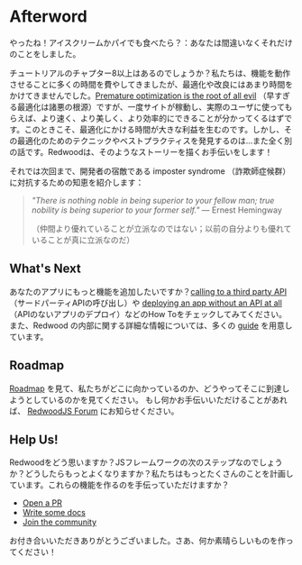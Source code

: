 
# Afterword

<!--
You made it! Get yourself some ice cream or a slice of pie: you definitely deserve it.
-->

やったね！アイスクリームかパイでも食べたら？：あなたは間違いなくそれだけのことをしました。

<!--
Will there be a chapters 8+ of the tutorial? We've spent a lot of time getting our features working but not much time with optimization and polish. [Premature optimization is the root of all evil](http://wiki.c2.com/?PrematureOptimization), but once your site is live and you've got real users on it you'll get a sense of what could be faster, prettier or more efficient. That's when time spent optimizing can pay huge dividends. But, discovering the techniques and best practices for those optimizations...that's a whole different story. The kind of story that Redwood loves to help you write!
-->

チュートリアルのチャプター8以上はあるのでしょうか？私たちは、機能を動作させることに多くの時間を費やしてきましたが、最適化や改良にはあまり時間をかけてきませんでした。[Premature optimization is the root of all evil](http://wiki.c2.com/?PrematureOptimization) （早すぎる最適化は諸悪の根源）ですが、一度サイトが稼動し、実際のユーザに使ってもらえば、より速く、より美しく、より効率的にできることが分かってくるはずです。このときこそ、最適化にかける時間が大きな利益を生むのです。しかし、その最適化のためのテクニックやベストプラクティスを発見するのは...また全く別の話です。Redwoodは、そのようなストーリーを描くお手伝いをします！

<!--
So until next time, a bit of wisdom to help combat that next bout of every developer's nemesis, imposter syndrome:
-->

それでは次回まで、開発者の宿敵である imposter syndrome （詐欺師症候群）に対抗するための知恵を紹介します：

> _"There is nothing noble in being superior to your fellow man; true nobility is being superior to your former self."_ — Ernest Hemingway
>
> （仲間より優れていることが立派なのではない；以前の自分よりも優れていることが真に立派なのだ）

## What's Next

<!--
Want to add some more features to your app? Check out some of our how to's like [calling to a third party API](../how-to/using-a-third-party-api.md) and [deploying an app without an API at all](../how-to/disable-api-database.md). We've also got lots of [guides](https://redwoodjs.com/docs/index) for more info on Redwood's internals.
-->

あなたのアプリにもっと機能を追加したいですか？[calling to a third party API](../how-to/using-a-third-party-api.md) （サードパーティAPIの呼び出し）や [deploying an app without an API at all](../how-to/disable-api-database.md) （APIのないアプリのデプロイ）などのHow Toをチェックしてみてください。また、Redwood の内部に関する詳細な情報については、多くの [guide](https://redwoodjs.com/docs/index) を用意しています。

## Roadmap

<!--
Check out our [Roadmap](https://redwoodjs.com/roadmap) to see where we're headed and how we're going to get there. If you're interested in helping with anything you see, just let us know over on the [RedwoodJS Forum](https://community.redwoodjs.com/) and we'll be happy to get you set up.
-->

[Roadmap](https://redwoodjs.com/roadmap) を見て、私たちがどこに向かっているのか、どうやってそこに到達しようとしているのかを見てください。
もし何かお手伝いいただけることがあれば、 [RedwoodJS Forum](https://community.redwoodjs.com/) にお知らせください。

## Help Us!

<!--
What do you think of Redwood? Is it the Next Step for JS frameworks? What can it do better? We've got a lot more planned. Want to help us build these upcoming features?
-->

Redwoodをどう思いますか？JSフレームワークの次のステップなのでしょうか？どうしたらもっとよくなりますか？私たちはもっとたくさんのことを計画しています。これらの機能を作るのを手伝っていただけますか？

- [Open a PR](https://github.com/redwoodjs/redwood/pulls)
- [Write some docs](https://redwoodjs.com/docs/introduction)
- [Join the community](https://community.redwoodjs.com)

<!--
Thanks for following along. Now go out and build something amazing!
-->

お付き合いいただきありがとうございました。さあ、何か素晴らしいものを作ってください！
